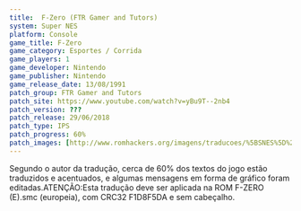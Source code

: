 ```yaml
---
title:  F-Zero (FTR Gamer and Tutors)
system: Super NES
platform: Console
game_title: F-Zero
game_category: Esportes / Corrida
game_players: 1
game_developer: Nintendo
game_publisher: Nintendo
game_release_date: 13/08/1991
patch_group: FTR Gamer and Tutors
patch_site: https://www.youtube.com/watch?v=yBu9T--2nb4
patch_version: ???
patch_release: 29/06/2018
patch_type: IPS
patch_progress: 60%
patch_images: [http://www.romhackers.org/imagens/traducoes/%5BSNES%5D%20F-ZERO%20-%20FTR%20Gamer%20-%201.png,http://www.romhackers.org/imagens/traducoes/%5BSNES%5D%20F-ZERO%20-%20FTR%20Gamer%20-%202.png,http://www.romhackers.org/imagens/traducoes/%5BSNES%5D%20F-ZERO%20-%20FTR%20Gamer%20-%203.png]
---
```

Segundo o autor da tradução, cerca de 60% dos textos do jogo estão traduzidos e acentuados, e algumas mensagens em forma de gráfico foram editadas.ATENÇÃO:Esta tradução deve ser aplicada na ROM F-ZERO (E).smc (europeia), com CRC32 F1D8F5DA e sem cabeçalho.
